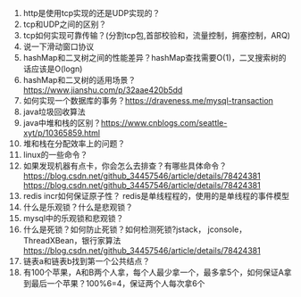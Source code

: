 1. http是使用tcp实现的还是UDP实现的？
2. tcp和UDP之间的区别？
3. tcp如何实现可靠传输？(分割tcp包,首部校验和，流量控制，拥塞控制，ARQ)
4. 说一下滑动窗口协议
5. hashMap和二叉树之间的性能差异？hashMap查找需要O(1)，二叉搜索树的话应该是O(logn)
6. hashMap和二叉树的适用场景？https://www.jianshu.com/p/32aae420b5dd
7. 如何实现一个数据库的事务？https://draveness.me/mysql-transaction
8. java垃圾回收算法
9. java中堆和栈的区别？https://www.cnblogs.com/seattle-xyt/p/10365859.html
10. 堆和栈在分配效率上的问题？
11. linux的一些命令？
12. 如果发现机器有点卡，你会怎么去排查？有哪些具体命令？ https://blog.csdn.net/github_34457546/article/details/78424381 https://blog.csdn.net/github_34457546/article/details/78424381
13. redis incr如何保证原子性？ redis是单线程程的，使用的是单线程的事件模型
14. 什么是乐观锁？什么是悲观锁？
15. mysql中的乐观锁和悲观锁？
16. 什么是死锁？如何防止死锁？如何检测死锁?jstack， jconsole，ThreadXBean，银行家算法
https://blog.csdn.net/github_34457546/article/details/78424381
17. 链表a和链表b找到第一个公共结点？
18. 有100个苹果，A和B两个人拿，每个人最少拿一个，最多拿5个，如何保证A拿到最后一个苹果？100%6=4，保证两个人每次拿6个
